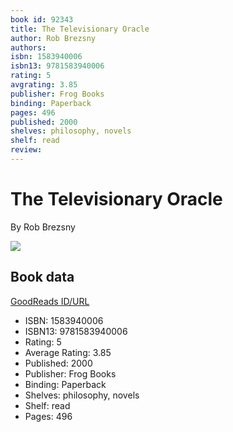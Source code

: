 ```yaml
---
book id: 92343
title: The Televisionary Oracle
author: Rob Brezsny
authors: 
isbn: 1583940006
isbn13: 9781583940006
rating: 5
avgrating: 3.85
publisher: Frog Books
binding: Paperback
pages: 496
published: 2000
shelves: philosophy, novels
shelf: read
review: 
---
```


# The Televisionary Oracle

By Rob Brezsny

![](https://i.gr-assets.com/images/S/compressed.photo.goodreads.com/books/1363265090l/92343.jpg)

## Book data

[GoodReads ID/URL](https://www.goodreads.com/book/show/92343)

- ISBN: 1583940006
- ISBN13: 9781583940006
- Rating: 5
- Average Rating: 3.85
- Published: 2000
- Publisher: Frog Books
- Binding: Paperback
- Shelves: philosophy, novels
- Shelf: read
- Pages: 496


